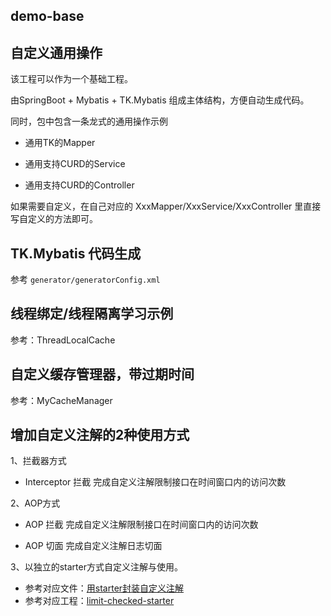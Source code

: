 
## demo-base


## 自定义通用操作
该工程可以作为一个基础工程。

由SpringBoot + Mybatis + TK.Mybatis 组成主体结构，方便自动生成代码。

同时，包中包含一条龙式的通用操作示例

- 通用TK的Mapper

- 通用支持CURD的Service

- 通用支持CURD的Controller

如果需要自定义，在自己对应的 XxxMapper/XxxService/XxxController 里直接写自定义的方法即可。

## TK.Mybatis 代码生成

参考 `generator/generatorConfig.xml`

## 线程绑定/线程隔离学习示例

参考：ThreadLocalCache

## 自定义缓存管理器，带过期时间

参考：MyCacheManager

## 增加自定义注解的2种使用方式

1、拦截器方式

- Interceptor 拦截 完成自定义注解限制接口在时间窗口内的访问次数

2、AOP方式

- AOP 拦截 完成自定义注解限制接口在时间窗口内的访问次数

- AOP 切面 完成自定义注解日志切面

3、以独立的starter方式自定义注解与使用。
- 参考对应文件：[用starter封装自定义注解]()
- 参考对应工程：[limit-checked-starter]()

